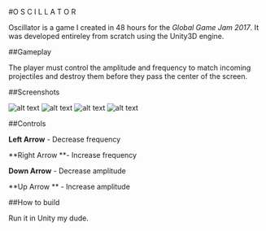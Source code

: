 #O S C I L L A T O R

Oscillator is a game I created in 48 hours for the *Global Game Jam 2017*. It was developed entireley from scratch using the Unity3D engine.

##Gameplay

The player must control the amplitude and frequency to match incoming projectiles and destroy them before they pass the center of the screen.

##Screenshots

![alt text](http://i.imgur.com/HCb1MMF.png "Title Screen")
![alt text](http://i.imgur.com/CV97Twd.png "Gameplay")
![alt text](http://i.imgur.com/fGRhWUe.png "Gameplay")
![alt text](http://i.imgur.com/XXesiwU.png "Leaderboard")

##Controls

**Left Arrow**  - Decrease frequency

**Right Arrow **- Increase frequency

**Down Arrow**  - Decrease amplitude

**Up Arrow **   - Increase amplitude

##How to build

Run it in Unity my dude.
